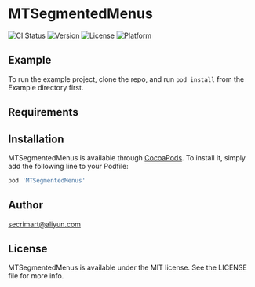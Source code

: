 # MTSegmentedMenus

[![CI Status](https://img.shields.io/travis/rstx_reg@aliyun.com/MTSegmentedMenus.svg?style=flat)](https://travis-ci.org/rstx_reg@aliyun.com/MTSegmentedMenus)
[![Version](https://img.shields.io/cocoapods/v/MTSegmentedMenus.svg?style=flat)](https://cocoapods.org/pods/MTSegmentedMenus)
[![License](https://img.shields.io/cocoapods/l/MTSegmentedMenus.svg?style=flat)](https://cocoapods.org/pods/MTSegmentedMenus)
[![Platform](https://img.shields.io/cocoapods/p/MTSegmentedMenus.svg?style=flat)](https://cocoapods.org/pods/MTSegmentedMenus)

## Example

To run the example project, clone the repo, and run `pod install` from the Example directory first.

## Requirements

## Installation

MTSegmentedMenus is available through [CocoaPods](https://cocoapods.org). To install
it, simply add the following line to your Podfile:

```ruby
pod 'MTSegmentedMenus'
```

## Author

secrimart@aliyun.com

## License

MTSegmentedMenus is available under the MIT license. See the LICENSE file for more info.
